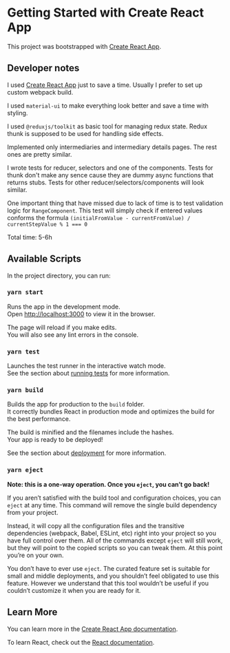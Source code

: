 # Getting Started with Create React App

This project was bootstrapped with [Create React App](https://github.com/facebook/create-react-app).

## Developer notes
I used [Create React App](https://github.com/facebook/create-react-app) just to save a time. Usually I prefer to set up custom webpack build.

I used `material-ui` to make everything look better and save a time with styling.

I used `@reduxjs/toolkit` as basic tool for managing redux state.
Redux thunk is supposed to be used for handling side effects.

Implemented only intermediaries and intermediary details pages. The rest ones are pretty similar.

I wrote tests for reducer, selectors and one of the components. Tests for thunk don't make any sence cause they are dummy async functions that returns stubs.
Tests for other reducer/selectors/components will look similar.

One important thing that have missed due to lack of time is to test validation logic for `RangeComponent`. This test will simply check if entered values conforms the formula `(initialFromValue - currentFromValue) / currentStepValue % 1 === 0`

Total time: 5-6h

## Available Scripts

In the project directory, you can run:

### `yarn start`

Runs the app in the development mode.\
Open [http://localhost:3000](http://localhost:3000) to view it in the browser.

The page will reload if you make edits.\
You will also see any lint errors in the console.

### `yarn test`

Launches the test runner in the interactive watch mode.\
See the section about [running tests](https://facebook.github.io/create-react-app/docs/running-tests) for more information.

### `yarn build`

Builds the app for production to the `build` folder.\
It correctly bundles React in production mode and optimizes the build for the best performance.

The build is minified and the filenames include the hashes.\
Your app is ready to be deployed!

See the section about [deployment](https://facebook.github.io/create-react-app/docs/deployment) for more information.

### `yarn eject`

**Note: this is a one-way operation. Once you `eject`, you can’t go back!**

If you aren’t satisfied with the build tool and configuration choices, you can `eject` at any time. This command will remove the single build dependency from your project.

Instead, it will copy all the configuration files and the transitive dependencies (webpack, Babel, ESLint, etc) right into your project so you have full control over them. All of the commands except `eject` will still work, but they will point to the copied scripts so you can tweak them. At this point you’re on your own.

You don’t have to ever use `eject`. The curated feature set is suitable for small and middle deployments, and you shouldn’t feel obligated to use this feature. However we understand that this tool wouldn’t be useful if you couldn’t customize it when you are ready for it.

## Learn More

You can learn more in the [Create React App documentation](https://facebook.github.io/create-react-app/docs/getting-started).

To learn React, check out the [React documentation](https://reactjs.org/).
